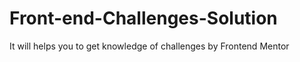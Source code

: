 # Front-end-Challenges-Solution
It will helps you to get knowledge of challenges by Frontend Mentor 
